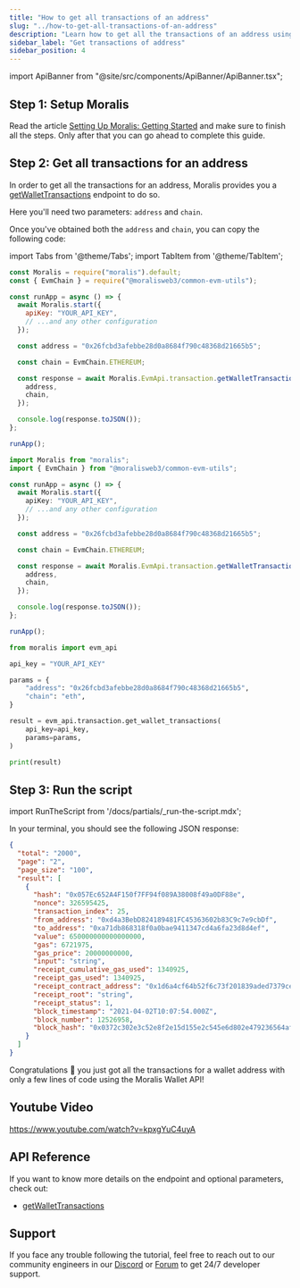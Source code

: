 ```yaml
---
title: "How to get all transactions of an address"
slug: "../how-to-get-all-transactions-of-an-address"
description: "Learn how to get all the transactions of an address using the Moralis Wallet API."
sidebar_label: "Get transactions of address"
sidebar_position: 4
---
```


import ApiBanner from "@site/src/components/ApiBanner/ApiBanner.tsx";



## Step 1: Setup Moralis

Read the article [Setting Up Moralis: Getting Started](/web3-data-api/evm/get-your-api-key) and make sure to finish all the steps. Only after that you can go ahead to complete this guide.

## Step 2: Get all transactions for an address

In order to get all the transactions for an address, Moralis provides you a [getWalletTransactions](/web3-data-api/evm/reference/get-wallet-transactions) endpoint to do so.

Here you'll need two parameters: `address` and `chain`.

Once you've obtained both the `address` and `chain`, you can copy the following code:

import Tabs from '@theme/Tabs';
import TabItem from '@theme/TabItem';

<Tabs groupId="programming-language">
  <TabItem value="javascript" label="index.js (JavaScript)" default>

```javascript index.js
const Moralis = require("moralis").default;
const { EvmChain } = require("@moralisweb3/common-evm-utils");

const runApp = async () => {
  await Moralis.start({
    apiKey: "YOUR_API_KEY",
    // ...and any other configuration
  });

  const address = "0x26fcbd3afebbe28d0a8684f790c48368d21665b5";

  const chain = EvmChain.ETHEREUM;

  const response = await Moralis.EvmApi.transaction.getWalletTransactions({
    address,
    chain,
  });

  console.log(response.toJSON());
};

runApp();
```

</TabItem>
<TabItem value="typescript" label="index.ts (TypeScript)">

```typescript index.ts
import Moralis from "moralis";
import { EvmChain } from "@moralisweb3/common-evm-utils";

const runApp = async () => {
  await Moralis.start({
    apiKey: "YOUR_API_KEY",
    // ...and any other configuration
  });

  const address = "0x26fcbd3afebbe28d0a8684f790c48368d21665b5";

  const chain = EvmChain.ETHEREUM;

  const response = await Moralis.EvmApi.transaction.getWalletTransactions({
    address,
    chain,
  });

  console.log(response.toJSON());
};

runApp();
```

</TabItem>
<TabItem value="python" label="index.py (Python)">

```python index.py
from moralis import evm_api

api_key = "YOUR_API_KEY"

params = {
    "address": "0x26fcbd3afebbe28d0a8684f790c48368d21665b5",
    "chain": "eth",
}

result = evm_api.transaction.get_wallet_transactions(
    api_key=api_key,
    params=params,
)

print(result)
```

</TabItem>
</Tabs>

## Step 3: Run the script

import RunTheScript from '/docs/partials/\_run-the-script.mdx';

<RunTheScript />

In your terminal, you should see the following JSON response:

```json
{
  "total": "2000",
  "page": "2",
  "page_size": "100",
  "result": [
    {
      "hash": "0x057Ec652A4F150f7FF94f089A38008f49a0DF88e",
      "nonce": 326595425,
      "transaction_index": 25,
      "from_address": "0xd4a3BebD824189481FC45363602b83C9c7e9cbDf",
      "to_address": "0xa71db868318f0a0bae9411347cd4a6fa23d8d4ef",
      "value": 650000000000000000,
      "gas": 6721975,
      "gas_price": 20000000000,
      "input": "string",
      "receipt_cumulative_gas_used": 1340925,
      "receipt_gas_used": 1340925,
      "receipt_contract_address": "0x1d6a4cf64b52f6c73f201839aded7379ce58059c",
      "receipt_root": "string",
      "receipt_status": 1,
      "block_timestamp": "2021-04-02T10:07:54.000Z",
      "block_number": 12526958,
      "block_hash": "0x0372c302e3c52e8f2e15d155e2c545e6d802e479236564af052759253b20fd86"
    }
  ]
}
```

Congratulations 🥳 you just got all the transactions for a wallet address with only a few lines of code using the Moralis Wallet API!

## Youtube Video

https://www.youtube.com/watch?v=kpxgYuC4uyA

## API Reference

If you want to know more details on the endpoint and optional parameters, check out:

- [getWalletTransactions](/web3-data-api/evm/reference/get-wallet-transactions)

## Support

If you face any trouble following the tutorial, feel free to reach out to our community engineers in our [Discord](https://moralis.io/discord) or [Forum](https://forum.moralis.io) to get 24/7 developer support.
